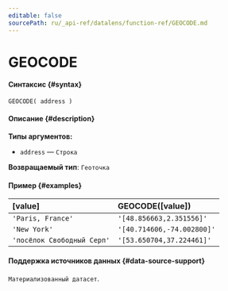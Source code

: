 ```yaml
---
editable: false
sourcePath: ru/_api-ref/datalens/function-ref/GEOCODE.md
---
```


# GEOCODE



#### Синтаксис {#syntax}


```
GEOCODE( address )
```

#### Описание {#description}

**Типы аргументов:**
- `address` — `Строка`


**Возвращаемый тип**: `Геоточка`

#### Пример {#examples}



| **[value]**                | **GEOCODE([value])**       |
|:---------------------------|:---------------------------|
| `'Paris, France'`          | `'[48.856663,2.351556]'`   |
| `'New York'`               | `'[40.714606,-74.002800]'` |
| `'посёлок Свободный Серп'` | `'[53.650704,37.224461]'`  |




#### Поддержка источников данных {#data-source-support}

`Материализованный датасет`.
